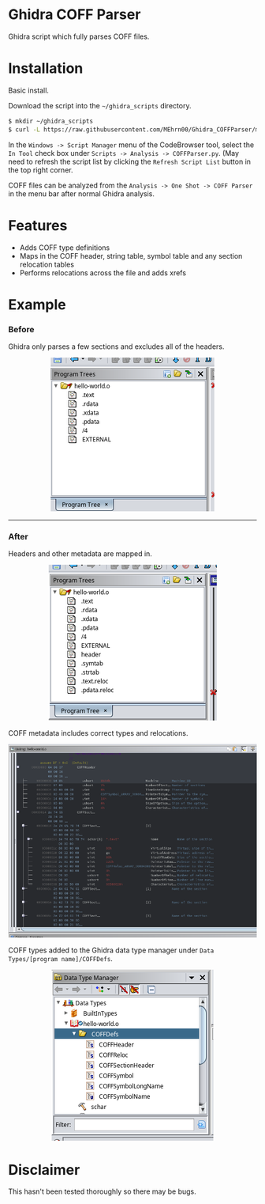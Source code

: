 # Ghidra COFF Parser

Ghidra script which fully parses COFF files.

# Installation
Basic install.

Download the script into the `~/ghidra_scripts` directory.

```bash
$ mkdir ~/ghidra_scripts
$ curl -L https://raw.githubusercontent.com/MEhrn00/Ghidra_COFFParser/main/COFFParser.py -o ~/ghidra_scripts/COFFParser.py
```

In the `Windows -> Script Manager` menu of the CodeBrowser tool, select the `In Tool`
check box under `Scripts -> Analysis -> COFFParser.py`. (May need to refresh the script
list by clicking the `Refresh Script List` button in the top right corner.

COFF files can be analyzed from the `Analysis -> One Shot -> COFF Parser` in the menu bar
after normal Ghidra analysis.

# Features
 * Adds COFF type definitions
 * Maps in the COFF header, string table, symbol table and any section relocation tables
 * Performs relocations across the file and adds xrefs

# Example

### Before

Ghidra only parses a few sections and excludes all of the headers.

<p align="center">
  <img alt="before_pictures.png" src="res/before_picture.png">
</p>


---

### After

Headers and other metadata are mapped in.

<p align="center">
  <img alt="after_program_tree.png" src="res/after_program_tree.png">
</p>


COFF metadata includes correct types and relocations.

<p align="center">
  <img alt="after_coff_header.png" src="res/after_coff_header.png">
</p>


COFF types added to the Ghidra data type manager under `Data Types/[program name]/COFFDefs`.

<p align="center">
  <img alt="after_coff_types.png" src="res/after_coff_types.png">
</p>


# Disclaimer

This hasn't been tested thoroughly so there may be bugs.
